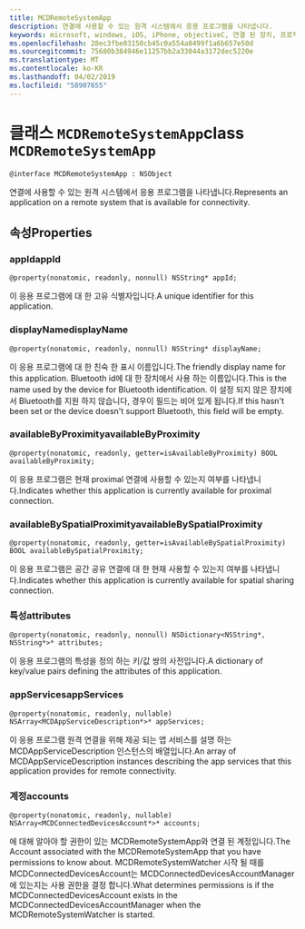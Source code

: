 ```yaml
---
title: MCDRemoteSystemApp
description: 연결에 사용할 수 있는 원격 시스템에서 응용 프로그램을 나타냅니다.
keywords: microsoft, windows, iOS, iPhone, objectiveC, 연결 된 장치, 프로젝트 로마
ms.openlocfilehash: 28ec3fbe03150cb45c0a554a0499f1a6b657e50d
ms.sourcegitcommit: 75680b384946e11257bb2a33044a3172dec5220e
ms.translationtype: MT
ms.contentlocale: ko-KR
ms.lasthandoff: 04/02/2019
ms.locfileid: "58907655"
---
```

# <a name="class-mcdremotesystemapp"></a><span data-ttu-id="28e67-104">클래스 `MCDRemoteSystemApp`</span><span class="sxs-lookup"><span data-stu-id="28e67-104">class `MCDRemoteSystemApp`</span></span> 

```
@interface MCDRemoteSystemApp : NSObject
```  

<span data-ttu-id="28e67-105">연결에 사용할 수 있는 원격 시스템에서 응용 프로그램을 나타냅니다.</span><span class="sxs-lookup"><span data-stu-id="28e67-105">Represents an application on a remote system that is available for connectivity.</span></span>

## <a name="properties"></a><span data-ttu-id="28e67-106">속성</span><span class="sxs-lookup"><span data-stu-id="28e67-106">Properties</span></span>

### <a name="appid"></a><span data-ttu-id="28e67-107">appId</span><span class="sxs-lookup"><span data-stu-id="28e67-107">appId</span></span>
`@property(nonatomic, readonly, nonnull) NSString* appId;`

<span data-ttu-id="28e67-108">이 응용 프로그램에 대 한 고유 식별자입니다.</span><span class="sxs-lookup"><span data-stu-id="28e67-108">A unique identifier for this application.</span></span>

### <a name="displayname"></a><span data-ttu-id="28e67-109">displayName</span><span class="sxs-lookup"><span data-stu-id="28e67-109">displayName</span></span>
`@property(nonatomic, readonly, nonnull) NSString* displayName;`

<span data-ttu-id="28e67-110">이 응용 프로그램에 대 한 친숙 한 표시 이름입니다.</span><span class="sxs-lookup"><span data-stu-id="28e67-110">The friendly display name for this application.</span></span> <span data-ttu-id="28e67-111">Bluetooth id에 대 한 장치에서 사용 하는 이름입니다.</span><span class="sxs-lookup"><span data-stu-id="28e67-111">This is the name used by the device for Bluetooth identification.</span></span> <span data-ttu-id="28e67-112">이 설정 되지 않은 장치에서 Bluetooth를 지원 하지 않습니다, 경우이 필드는 비어 있게 됩니다.</span><span class="sxs-lookup"><span data-stu-id="28e67-112">If this hasn't been set or the device doesn't support Bluetooth, this field will be empty.</span></span>

### <a name="availablebyproximity"></a><span data-ttu-id="28e67-113">availableByProximity</span><span class="sxs-lookup"><span data-stu-id="28e67-113">availableByProximity</span></span>
`@property(nonatomic, readonly, getter=isAvailableByProximity) BOOL availableByProximity;`

<span data-ttu-id="28e67-114">이 응용 프로그램은 현재 proximal 연결에 사용할 수 있는지 여부를 나타냅니다.</span><span class="sxs-lookup"><span data-stu-id="28e67-114">Indicates whether this application is currently available for proximal connection.</span></span>

### <a name="availablebyspatialproximity"></a><span data-ttu-id="28e67-115">availableBySpatialProximity</span><span class="sxs-lookup"><span data-stu-id="28e67-115">availableBySpatialProximity</span></span>
`@property(nonatomic, readonly, getter=isAvailableBySpatialProximity) BOOL availableBySpatialProximity;`

<span data-ttu-id="28e67-116">이 응용 프로그램은 공간 공유 연결에 대 한 현재 사용할 수 있는지 여부를 나타냅니다.</span><span class="sxs-lookup"><span data-stu-id="28e67-116">Indicates whether this application is currently available for spatial sharing connection.</span></span>

### <a name="attributes"></a><span data-ttu-id="28e67-117">특성</span><span class="sxs-lookup"><span data-stu-id="28e67-117">attributes</span></span>
`@property(nonatomic, readonly, nonnull) NSDictionary<NSString*, NSString*>* attributes;`

<span data-ttu-id="28e67-118">이 응용 프로그램의 특성을 정의 하는 키/값 쌍의 사전입니다.</span><span class="sxs-lookup"><span data-stu-id="28e67-118">A dictionary of key/value pairs defining the attributes of this application.</span></span>

### <a name="appservices"></a><span data-ttu-id="28e67-119">appServices</span><span class="sxs-lookup"><span data-stu-id="28e67-119">appServices</span></span>
`@property(nonatomic, readonly, nullable) NSArray<MCDAppServiceDescription*>* appServices;`

<span data-ttu-id="28e67-120">이 응용 프로그램 원격 연결을 위해 제공 되는 앱 서비스를 설명 하는 MCDAppServiceDescription 인스턴스의 배열입니다.</span><span class="sxs-lookup"><span data-stu-id="28e67-120">An array of MCDAppServiceDescription instances describing the app services that this application provides for remote connectivity.</span></span>

### <a name="accounts"></a><span data-ttu-id="28e67-121">계정</span><span class="sxs-lookup"><span data-stu-id="28e67-121">accounts</span></span>
`@property(nonatomic, readonly, nullable) NSArray<MCDConnectedDevicesAccount*>* accounts;`

<span data-ttu-id="28e67-122">에 대해 알아야 할 권한이 있는 MCDRemoteSystemApp와 연결 된 계정입니다.</span><span class="sxs-lookup"><span data-stu-id="28e67-122">The Account associated with the MCDRemoteSystemApp that you have permissions to know about.</span></span> <span data-ttu-id="28e67-123">MCDRemoteSystemWatcher 시작 될 때를 MCDConnectedDevicesAccount는 MCDConnectedDevicesAccountManager에 있는지는 사용 권한을 결정 합니다.</span><span class="sxs-lookup"><span data-stu-id="28e67-123">What determines permissions is if the MCDConnectedDevicesAccount exists in the MCDConnectedDevicesAccountManager when the MCDRemoteSystemWatcher is started.</span></span>